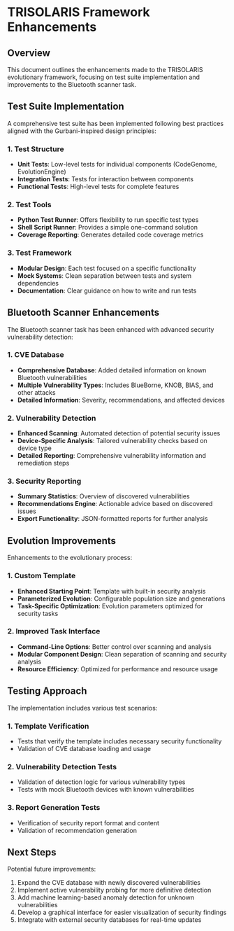 # TRISOLARIS Framework Enhancements

## Overview

This document outlines the enhancements made to the TRISOLARIS evolutionary framework, focusing on test suite implementation and improvements to the Bluetooth scanner task.

## Test Suite Implementation

A comprehensive test suite has been implemented following best practices aligned with the Gurbani-inspired design principles:

### 1. Test Structure

- **Unit Tests**: Low-level tests for individual components (CodeGenome, EvolutionEngine)
- **Integration Tests**: Tests for interaction between components
- **Functional Tests**: High-level tests for complete features

### 2. Test Tools

- **Python Test Runner**: Offers flexibility to run specific test types
- **Shell Script Runner**: Provides a simple one-command solution
- **Coverage Reporting**: Generates detailed code coverage metrics

### 3. Test Framework

- **Modular Design**: Each test focused on a specific functionality
- **Mock Systems**: Clean separation between tests and system dependencies
- **Documentation**: Clear guidance on how to write and run tests

## Bluetooth Scanner Enhancements

The Bluetooth scanner task has been enhanced with advanced security vulnerability detection:

### 1. CVE Database

- **Comprehensive Database**: Added detailed information on known Bluetooth vulnerabilities
- **Multiple Vulnerability Types**: Includes BlueBorne, KNOB, BIAS, and other attacks
- **Detailed Information**: Severity, recommendations, and affected devices

### 2. Vulnerability Detection

- **Enhanced Scanning**: Automated detection of potential security issues
- **Device-Specific Analysis**: Tailored vulnerability checks based on device type
- **Detailed Reporting**: Comprehensive vulnerability information and remediation steps

### 3. Security Reporting

- **Summary Statistics**: Overview of discovered vulnerabilities
- **Recommendations Engine**: Actionable advice based on discovered issues
- **Export Functionality**: JSON-formatted reports for further analysis

## Evolution Improvements

Enhancements to the evolutionary process:

### 1. Custom Template

- **Enhanced Starting Point**: Template with built-in security analysis
- **Parameterized Evolution**: Configurable population size and generations
- **Task-Specific Optimization**: Evolution parameters optimized for security tasks

### 2. Improved Task Interface

- **Command-Line Options**: Better control over scanning and analysis
- **Modular Component Design**: Clean separation of scanning and security analysis
- **Resource Efficiency**: Optimized for performance and resource usage

## Testing Approach

The implementation includes various test scenarios:

### 1. Template Verification

- Tests that verify the template includes necessary security functionality
- Validation of CVE database loading and usage

### 2. Vulnerability Detection Tests

- Validation of detection logic for various vulnerability types
- Tests with mock Bluetooth devices with known vulnerabilities

### 3. Report Generation Tests

- Verification of security report format and content
- Validation of recommendation generation

## Next Steps

Potential future improvements:

1. Expand the CVE database with newly discovered vulnerabilities
2. Implement active vulnerability probing for more definitive detection
3. Add machine learning-based anomaly detection for unknown vulnerabilities
4. Develop a graphical interface for easier visualization of security findings
5. Integrate with external security databases for real-time updates 